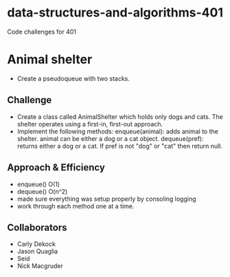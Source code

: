 # data-structures-and-algorithms-401
Code challenges for 401

# Animal shelter
  * Create a pseudoqueue with two stacks.

## Challenge
* Create a class called AnimalShelter which holds only dogs and cats. The shelter operates using a first-in, first-out approach.
* Implement the following methods:
enqueue(animal): adds animal to the shelter. animal can be either a dog or a cat object.
dequeue(pref): returns either a dog or a cat. If pref is not "dog" or "cat" then return null.

## Approach & Efficiency
 * enqueue() O(1)
 * dequeue() O(n^2)
 * made sure everything was setup properly by consoling logging
 * work through each method one at a time.


 ## Collaborators 
 * Carly Dekock
 * Jason Quaglia
 * Seid
 * Nick Macgruder
